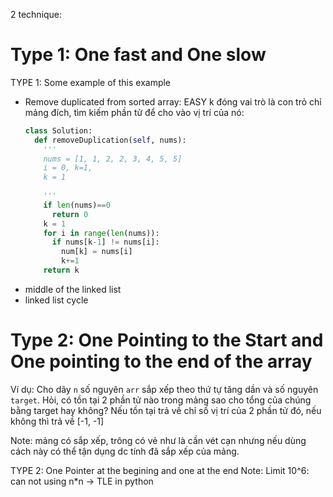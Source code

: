 2 technique:
# Type 1: One fast and One slow
TYPE 1: Some example of this example 
- Remove duplicated from sorted array: EASY
  k đóng vai trò là con trỏ chỉ mảng đích, tìm kiếm phần tử để cho vào vị trí của nó: 
  ```python
  class Solution:
    def removeDuplication(self, nums):
      '''
      nums = [1, 1, 2, 2, 3, 4, 5, 5]
      i = 0, k=1,  
      k = 1
      
      ''' 
      if len(nums)==0
        return 0
      k = 1
      for i in range(len(nums)):
        if nums[k-1] != nums[i]:
          num[k] = nums[i]
          k+=1
      return k 
  ```
- middle of the linked list 
- linked list cycle 

# Type 2: One Pointing to the Start and One pointing to the end of the array 
Ví dụ: Cho dãy `n` số nguyên `arr` sắp xếp theo thứ tự tăng dần và số nguyên `target`. Hỏi, có tồn tại 2 phần tử nào trong mảng sao cho tổng của chúng bằng target hay không? Nếu tồn tại trả về chỉ số vị trí của 2 phần tử đó, nếu không thì trả về [-1, -1] 

Note: mảng có sắp xếp, trông có vẻ như là cần vét cạn nhưng nếu dùng cách này có thể tận dụng dc tính đã sắp xếp của mảng.

TYPE 2: One Pointer at the begining and one at the end
Note: Limit 10^6: can not using n\*n -> TLE in python

